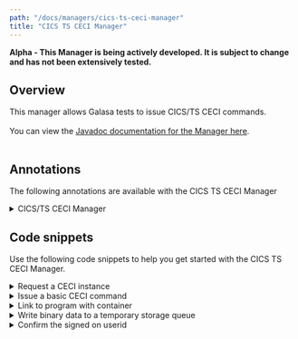 ```yaml
---
path: "/docs/managers/cics-ts-ceci-manager"
title: "CICS TS CECI Manager"
---
```


**Alpha - This Manager is being actively developed. It is subject to change and has not been extensively tested.**

## Overview
This manager allows Galasa tests to issue CICS/TS CECI commands.<br><br> You can view the <a href="https://javadoc.galasa.dev/dev/galasa/cicsts/ceci/package-summary.html">Javadoc documentation for the Manager here</a>. <br><br>


## Annotations

The following annotations are available with the CICS TS CECI Manager
<details>
<summary>CICS/TS CECI Manager</summary>

| Annotation: | CICS/TS CECI Manager |
| --------------------------------------- | :------------------------------------- |
| Name: | @CECI |
| Description: | The <code>@CECI</code> annotation will request the CICS/TS CECI Manager to provide a CECI instance. |
| Syntax: | @CECI<br> public ICECI ceci;<br> |
| Notes: | Requests to the <code>ICECI</code> Manager interface requires a <a href="https://javadoc-snapshot.galasa.dev/dev/galasa/cicsts/ceci/ITerminal.html" target="_blank">ITerminal</a> object which is logged on to CICS and is at  the CECI initial screen.<br><br> If mixed case is required, the terminal should be presented with no upper case translate status. For example, the test could first issue <code>CEOT TRANIDONLY</code> to the <a href="https://javadoc-snapshot.galasa.dev/dev/galasa/cicsts/ceci/ITerminal.html" target="_blank">ITerminal</a> before invoking <a href="https://javadoc-snapshot.galasa.dev/dev/galasa/cicsts/ceci/ICECI.html" target="_blank">ICECI</a> methods.<br><br> See <a href="https://javadoc-snapshot.galasa.dev/dev/galasa/cicsts/ceci/CECI.html" target="_blank">CECI</a>, <a href="https://javadoc-snapshot.galasa.dev/dev/galasa/cicsts/ceci/ICECI.html" target="_blank">ICECI</a> and <a href="https://javadoc-snapshot.galasa.dev/dev/galasa/cicsts/ceci/ITerminal.html" target="_blank">ITerminal</a> to find out more. |

</details>



## Code snippets

Use the following code snippets to help you get started with the CICS TS CECI Manager.
 
<details><summary>Request a CECI instance</summary>

The following snippet shows the code that is required to request a CECI instance in a Galasa test:

```
@CECI
public ICECI ceci;
```

The code creates a CICS/TS CECI instance associated with the zOS Image allocated in the *zosImageA* field. The CECI instance will also require a 3270 terminal instance:

```
@ZosImage(imageTag="A")
public IZosImage zosImageA;

@Zos3270Terminal(imageTag="A")
public ITerminal ceciTerminal;
```
</details>

<details><summary>Issue a basic CECI command</summary>

The following snippet shows the code required to issue the a basic CECI command. In this case, the test will write a message to the operator console:

```
String ceciCommand = "EXEC CICS WRITE OPERATOR TEXT('About to execute Galasa Test...')";
ICECIResponse resp = ceciTerminal.issueCommand(terminal, ceciCommand);
if (!resp.isNormal() {
    ...
}
```
</details>


<details><summary>Link to program with container</summary>

Create a CONTAINER on a CHANNEL, EXEC CICS LINK to a PROGRAM with the CHANNEL and get the returned CONTAINER data.

Create the input CONATINER called "MY-CONTAINER-IN" on CHANNEL "MY-CHANNEL" with the data "My_Contaier_Data". The CONTAINER will default to TEXT with no code page conversion:

```
ICECIResponse resp = ceci.putContainer(ceciTerminal, "MY-CHANNEL", "MY-CONTAINER-IN", "My_Contaier_Data", null, null, null);
if (!resp.isNormal()) {
    ...
}
```
Link to PROGRAM "MYPROG" with the CHANNEL "MY-CHANNEL":

```
eib = ceci.linkProgramWithChannel(ceciTerminal, "MYPROG", "MY-CHANNEL", null, null, false);
if (!resp.isNormal()) {
    ...
}
```
Get the content of the CONTAINER "MY-CONTAINER-OUT" from CHANNEL "MY-CHANNEL" into the CECI variable "&DATAOUT" and retrieve the variable data into a String:

```
eib = ceci.getContainer(ceciTerminal, "MY-CHANNEL", "MY-CONTAINER-OUT", "&DATAOUT", null, null);
if (!resp.isNormal()) {
    ...
}
String dataOut = ceci.retrieveVariableText(ceciTerminal, "&DATAOUT");
```
</details>

<details><summary>Write binary data to a temporary storage queue</summary>

Use the following code to write binary data to TS QUEUE 

Create a binary CECI variable:

```
char[] data = {0x0C7, 0x081, 0x093, 0x081, 0x0A2, 0x081, 0x040, 0x0C4, 0x081, 0x0A3, 0x081};
ceci.defineVariableBinary(ceciTerminal, "&BINDATA", data);
```
Write the binary variable to a TS QUEUE called "MYQUEUE": 

```
String command = "WRITEQ TS QUEUE('MYQUEUE') FROM(&BINDATA)";
ICECIResponse resp = ceci.issueCommand(ceciTerminal, command);
if (!resp.isNormal()) {
    ...
}

```

The "MYQUEUE" now contains the following data:

```
Galasa Data
```
</details>

<details><summary>Confirm the signed on userid</summary> 

Use the following code to issue the CICS ASSIGN API and retrieve the signed on userid from the response: 


```
String command = "ASSIGN";
ICECIResponse resp = ceci.issueCommand(ceciTerminal, command);
String userid = resp.getResponseOutputValues().get("USERID").getTextValue();

```

Alternatively, issue ASSIGN and assign the userid value to a variable:

```
String command = "ASSIGN USERID(&USERID)";
ICECIResponse resp = ceci.issueCommand(ceciTerminal, command);
String userid = ceci.retrieveVariableText("&USERID");

```
</details>

